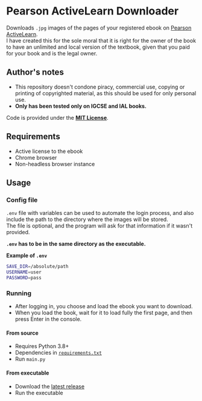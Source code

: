 # Pearson ActiveLearn Downloader
Downloads `.jpg` images of the pages of your registered ebook on [Pearson ActiveLearn](https://www.pearsonactivelearn.com/app/home).  
I have created this for the sole moral that it is right for the owner of the book to have an unlimited and local version of the textbook, given that you paid for your book and is the legal owner.

## Author's notes
- This repository doesn't condone piracy, commercial use, copying or printing of copyrighted material, as this should be used for only personal use.
- **Only has been tested only on IGCSE and IAL books.**

Code is provided under the [**MIT License**](https://github.com/pepershukov/Pearson-ActiveLearn?tab=MIT-1-ov-file#MIT-1-ov-file).

## Requirements
- Active license to the ebook
- Chrome browser
- Non-headless browser instance

## Usage
### Config file
`.env` file with variables can be used to automate the login process, and also include the path to the directory where the images will be stored.  
The file is optional, and the program will ask for that information if it wasn't provided.  

**`.env` has to be in the same directory as the executable.**  

**Example of `.env`**
```bash
SAVE_DIR=/absolute/path
USERNAME=user
PASSWORD=pass
```

### Running
- After logging in, you choose and load the ebook you want to download.
- When you load the book, wait for it to load fully the first page, and then press Enter in the console.

#### From source
- Requires Python 3.8+
- Dependencies in [`requirements.txt`](https://github.com/pepershukov/Pearson-ActiveLearn/blob/main/requirements.txt)
- Run `main.py`

#### From executable
- Download the [latest release](https://github.com/pepershukov/Pearson-ActiveLearn/releases/latest)
- Run the executable